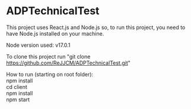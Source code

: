 # ADPTechnicalTest

This project uses React.js and Node.js so, to run this project, you need to have Node.js installed on your machine.

Node version used: v17.0.1

To clone this project run "git clone https://github.com/ReJJCM/ADPTechnicalTest.git"

How to run (starting on root folder):  </br>
npm install </br>
cd client  </br>
npm install  </br>
npm start
